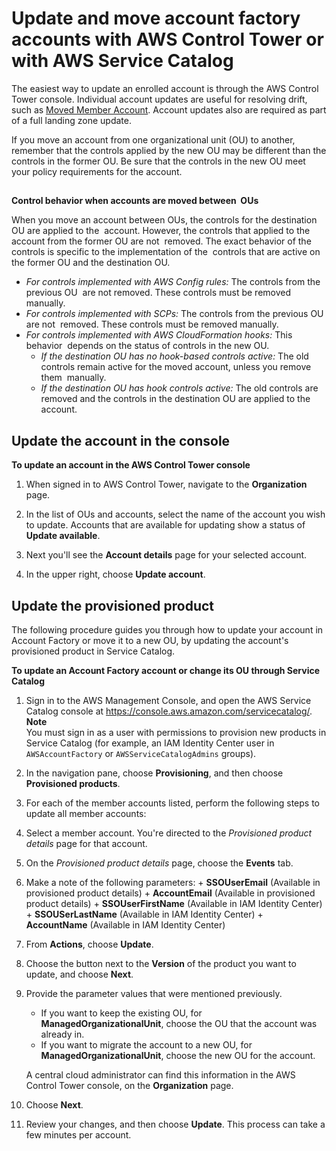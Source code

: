 # Update and move account factory accounts with AWS Control Tower or with AWS Service Catalog<a name="updating-account-factory-accounts"></a>

The easiest way to update an enrolled account is through the AWS Control Tower console\. Individual account updates are useful for resolving drift, such as [Moved Member Account](governance-drift.md#drift-account-moved)\. Account updates also are required as part of a full landing zone update\.

If you move an account from one organizational unit \(OU\) to another, remember that the controls applied by the new OU may be different than the controls in the former OU\. Be sure that the controls in the new OU meet your policy requirements for the account\.

## <a name="when-accounts-are-moved"></a>

**Control behavior when accounts are moved between  OUs**

When you move an account between OUs, the controls for the destination OU are applied to the  account\. However, the controls that applied to the account from the former OU are not  removed\. The exact behavior of the controls is specific to the implementation of the  controls that are active on the former OU and the destination OU\.
+  *For controls implemented with AWS Config rules:* The controls from the previous OU  are not removed\. These controls must be removed manually\.
+ *For controls implemented with SCPs:* The controls from the previous OU are not  removed\. These controls must be removed manually\. 
+ *For controls implemented with AWS CloudFormation hooks:* This behavior  depends on the status of controls in the new OU\.
  + *If the destination OU has no hook\-based controls active:* The old  controls remain active for the moved account, unless you remove them  manually\.
  + *If the destination OU has hook controls active:* The old controls are  removed and the controls in the destination OU are applied to the  account\.

## Update the account in the console<a name="update-account-in-console"></a>

**To update an account in the AWS Control Tower console**

1. When signed in to AWS Control Tower, navigate to the **Organization** page\.

1. In the list of OUs and accounts, select the name of the account you wish to update\. Accounts that are available for updating show a status of **Update available**\.

1. Next you'll see the **Account details** page for your selected account\.

1. In the upper right, choose **Update account**\.

## Update the provisioned product<a name="update-provisioned-product"></a>

The following procedure guides you through how to update your account in Account Factory or move it to a new OU, by updating the account's provisioned product in Service Catalog\.

**To update an Account Factory account or change its OU through Service Catalog**

1.  Sign in to the AWS Management Console, and open the AWS Service Catalog console at [https://console\.aws\.amazon\.com/servicecatalog/](https://console.aws.amazon.com/servicecatalog/)\. 
**Note**  
 You must sign in as a user with permissions to provision new products in Service Catalog \(for example, an IAM Identity Center user in `AWSAccountFactory` or `AWSServiceCatalogAdmins` groups\)\. 

1.  In the navigation pane, choose **Provisioning**, and then choose **Provisioned products**\. 

1.  For each of the member accounts listed, perform the following steps to update all member accounts: 

   1.  Select a member account\. You're directed to the *Provisioned product details* page for that account\. 

   1.  On the *Provisioned product details* page, choose the **Events** tab\. 

   1.  Make a note of the following parameters: 
      +  **SSOUserEmail** \(Available in provisioned product details\) 
      +  **AccountEmail** \(Available in provisioned product details\) 
      +  **SSOUserFirstName** \(Available in IAM Identity Center\) 
      +  **SSOUSerLastName** \(Available in IAM Identity Center\) 
      +  **AccountName** \(Available in IAM Identity Center\) 

   1. From **Actions**, choose **Update**\.

   1. Choose the button next to the **Version** of the product you want to update, and choose **Next**\.

   1. Provide the parameter values that were mentioned previously\.
      + If you want to keep the existing OU, for **ManagedOrganizationalUnit**, choose the OU that the account was already in\.
      + If you want to migrate the account to a new OU, for **ManagedOrganizationalUnit**, choose the new OU for the account\.

       A central cloud administrator can find this information in the AWS Control Tower console, on the **Organization** page\.

   1. Choose **Next**\.

   1. Review your changes, and then choose **Update**\. This process can take a few minutes per account\.
